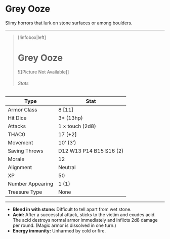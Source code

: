 # Grey Ooze

Slimy horrors that lurk on stone surfaces or among boulders.

------
> [!infobox|left] 
>  # Grey Ooze 
>  ![[Picture Not Available]] 
>  ###### Stats 
| Type                    | Stat        |
| ---------------- | ------------------------------ |
| Armor Class     | 8 [11]                  |
| Hit Dice         | 3* (13hp)               |
| Attacks          | 1 × touch (2d8)         |
| THAC0            | 17 [+2]                 |
| Movement         | 10’ (3’)                |
| Saving Throws    | D12 W13 P14 B15 S16 (2) |
| Morale           | 12                      |
| Alignment        | Neutral                 |
| XP               | 50                      |
| Number Appearing | 1 (1)                   |
| Treasure Type    | None                    |

------

- **Blend in with stone:** Difficult to tell apart from wet stone.
- **Acid:** After a successful attack, sticks to the victim and exudes acid. The acid destroys normal armor immediately and inflicts 2d8 damage per round. (Magic armor is dissolved in one turn.)
- **Energy immunity:** Unharmed by cold or fire.